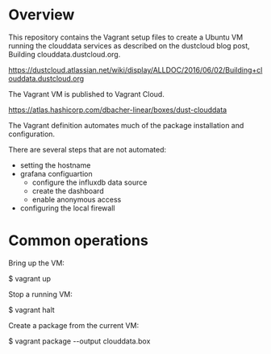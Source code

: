 # Overview

This repository contains the Vagrant setup files to create a Ubuntu VM
running the clouddata services as described on the dustcloud blog post,
Building clouddata.dustcloud.org.

https://dustcloud.atlassian.net/wiki/display/ALLDOC/2016/06/02/Building+clouddata.dustcloud.org

The Vagrant VM is published to Vagrant Cloud.

https://atlas.hashicorp.com/dbacher-linear/boxes/dust-clouddata

The Vagrant definition automates much of the package installation and
configuration.

There are several steps that are not automated:

- setting the hostname
- grafana configuartion
  - configure the influxdb data source
  - create the dashboard
  - enable anonymous access
- configuring the local firewall


# Common operations

Bring up the VM:

$ vagrant up

Stop a running VM:

$ vagrant halt

Create a package from the current VM:

$ vagrant package --output clouddata.box
